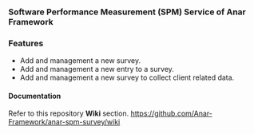 ### Software Performance Measurement (SPM) Service of Anar Framework


### Features

- Add and management a new survey.
- Add and management  a new entry to a survey.
- Add and management  a new survey to collect client related data.



#### Documentation

Refer to this repository **Wiki** section.
https://github.com/Anar-Framework/anar-spm-survey/wiki
